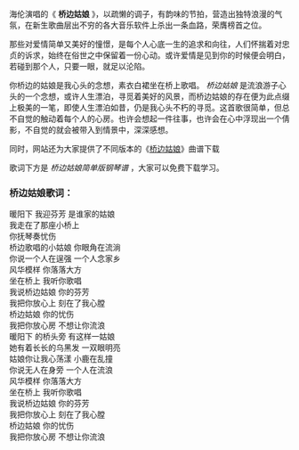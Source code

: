 

海伦演唱的《 **桥边姑娘** 》，以疏懒的调子，有韵味的节拍，营造出独特浪漫的气氛，在新生歌曲层出不穷的各大音乐软件上杀出一条血路，荣膺榜首之位。

那些对爱情简单又美好的憧憬，是每个人心底一生的追求和向往，人们怀揣着对忠贞的诉求，始终在俗世之中保留着一份心动。或许爱情是见到你的时候便会明白，若碰到那个人，只要一眼，就足以沦陷。

你桥边的姑娘是我心头的念想，素衣白裙坐在桥上歌唱。 _桥边姑娘_
是流浪游子心头的一个念想，或许人生漂泊，寻觅着美好的风景，而桥边姑娘的存在便为此点缀上极美的一笔，即使人生漂泊如昔，仍是我心头不朽的寻觅。这首歌很简单，但总不自觉的触动着每个人的心房。也许会想起一件往事，也许会在心中浮现出一个倩影，不自觉的就会被带入到情景中，深深感想。

同时，网站还为大家提供了不同版本的《[桥边姑娘](Music-11019-桥边姑娘-暖阳下我迎芬芳是谁家的姑娘-抖音爆火.html "桥边姑娘")》曲谱下载

歌词下方是 _桥边姑娘简单版钢琴谱_ ，大家可以免费下载学习。

### 桥边姑娘歌词：

暖阳下 我迎芬芳 是谁家的姑娘  
我走在了那座小桥上  
你抚琴奏忧伤  
桥边歌唱的小姑娘 你眼角在流淌  
你说一个人在逞强 一个人念家乡  
风华模样 你落落大方  
坐在桥上 我听你歌唱  
我说桥边姑娘 你的芬芳  
我把你放心上 刻在了我心膛  
桥边姑娘 你的忧伤  
我把你放心房 不想让你流浪  
暖阳下 的桥头旁 有这样一姑娘  
她有着长长的乌黑发 一双眼明亮  
姑娘你让我心荡漾 小鹿在乱撞  
你说无人在身旁 一个人在流浪  
风华模样 你落落大方  
坐在桥上 我听你歌唱  
我说桥边姑娘 你的芬芳  
我把你放心上 刻在了我心膛  
桥边姑娘 你的忧伤  
我把你放心房 不想让你流浪

